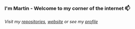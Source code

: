 ### I'm Martin  - Welcome to my corner of the internet 📫

###### Visit my [repositories](https://github.com/MartinDC?tab=repositories), [website](http://www.mdcthings.se) or see my [profile](https://github.com/MartinDC) 

<!--
**MartinDC/MartinDC** is a ✨ _special_ ✨ repository because its `README.md` (this file) appears on your GitHub profile.

Here are some ideas to get you started:

- 🔭 I’m currently working on ...
- 🌱 I’m currently learning ...
- 👯 I’m looking to collaborate on ...
- 🤔 I’m looking for help with ...
- 💬 Ask me about ...
- 📫 How to reach me: ...
- 😄 Pronouns: ...
- ⚡ Fun fact: ...
-->
